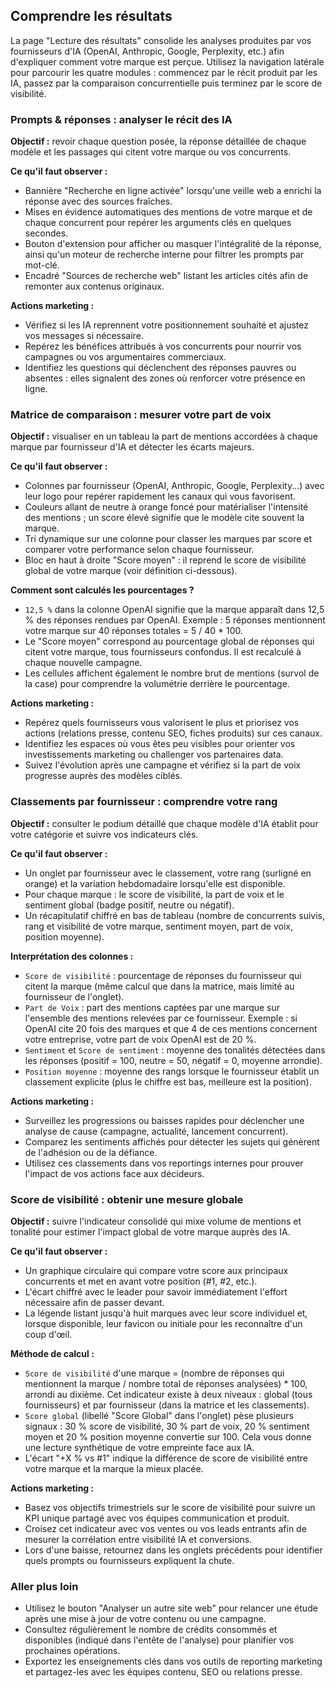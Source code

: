 ﻿## Comprendre les résultats

La page "Lecture des résultats" consolide les analyses produites par vos fournisseurs d'IA (OpenAI, Anthropic, Google, Perplexity, etc.) afin d'expliquer comment votre marque est perçue. Utilisez la navigation latérale pour parcourir les quatre modules : commencez par le récit produit par les IA, passez par la comparaison concurrentielle puis terminez par le score de visibilité.

### Prompts & réponses : analyser le récit des IA

**Objectif :** revoir chaque question posée, la réponse détaillée de chaque modèle et les passages qui citent votre marque ou vos concurrents.

**Ce qu'il faut observer :**
- Bannière "Recherche en ligne activée" lorsqu'une veille web a enrichi la réponse avec des sources fraîches.
- Mises en évidence automatiques des mentions de votre marque et de chaque concurrent pour repérer les arguments clés en quelques secondes.
- Bouton d'extension pour afficher ou masquer l'intégralité de la réponse, ainsi qu'un moteur de recherche interne pour filtrer les prompts par mot-clé.
- Encadré "Sources de recherche web" listant les articles cités afin de remonter aux contenus originaux.

**Actions marketing :**
- Vérifiez si les IA reprennent votre positionnement souhaité et ajustez vos messages si nécessaire.
- Repérez les bénéfices attribués à vos concurrents pour nourrir vos campagnes ou vos argumentaires commerciaux.
- Identifiez les questions qui déclenchent des réponses pauvres ou absentes : elles signalent des zones où renforcer votre présence en ligne.

### Matrice de comparaison : mesurer votre part de voix

**Objectif :** visualiser en un tableau la part de mentions accordées à chaque marque par fournisseur d'IA et détecter les écarts majeurs.

**Ce qu'il faut observer :**
- Colonnes par fournisseur (OpenAI, Anthropic, Google, Perplexity...) avec leur logo pour repérer rapidement les canaux qui vous favorisent.
- Couleurs allant de neutre à orange foncé pour matérialiser l'intensité des mentions ; un score élevé signifie que le modèle cite souvent la marque.
- Tri dynamique sur une colonne pour classer les marques par score et comparer votre performance selon chaque fournisseur.
- Bloc en haut à droite "Score moyen" : il reprend le score de visibilité global de votre marque (voir définition ci-dessous).

**Comment sont calculés les pourcentages ?**
- `12,5 %` dans la colonne OpenAI signifie que la marque apparaît dans 12,5 % des réponses rendues par OpenAI. Exemple : 5 réponses mentionnent votre marque sur 40 réponses totales = 5 / 40 * 100.
- Le "Score moyen" correspond au pourcentage global de réponses qui citent votre marque, tous fournisseurs confondus. Il est recalculé à chaque nouvelle campagne.
- Les cellules affichent également le nombre brut de mentions (survol de la case) pour comprendre la volumétrie derrière le pourcentage.

**Actions marketing :**
- Repérez quels fournisseurs vous valorisent le plus et priorisez vos actions (relations presse, contenu SEO, fiches produits) sur ces canaux.
- Identifiez les espaces où vous êtes peu visibles pour orienter vos investissements marketing ou challenger vos partenaires data.
- Suivez l'évolution après une campagne et vérifiez si la part de voix progresse auprès des modèles ciblés.

### Classements par fournisseur : comprendre votre rang

**Objectif :** consulter le podium détaillé que chaque modèle d'IA établit pour votre catégorie et suivre vos indicateurs clés.

**Ce qu'il faut observer :**
- Un onglet par fournisseur avec le classement, votre rang (surligné en orange) et la variation hebdomadaire lorsqu'elle est disponible.
- Pour chaque marque : le score de visibilité, la part de voix et le sentiment global (badge positif, neutre ou négatif).
- Un récapitulatif chiffré en bas de tableau (nombre de concurrents suivis, rang et visibilité de votre marque, sentiment moyen, part de voix, position moyenne).

**Interprétation des colonnes :**
- `Score de visibilité` : pourcentage de réponses du fournisseur qui citent la marque (même calcul que dans la matrice, mais limité au fournisseur de l'onglet).
- `Part de Voix` : part des mentions captées par une marque sur l'ensemble des mentions relevées par ce fournisseur. Exemple : si OpenAI cite 20 fois des marques et que 4 de ces mentions concernent votre entreprise, votre part de voix OpenAI est de 20 %.
- `Sentiment` et `Score de sentiment` : moyenne des tonalités détectées dans les réponses (positif = 100, neutre = 50, négatif = 0, moyenne arrondie).
- `Position moyenne` : moyenne des rangs lorsque le fournisseur établit un classement explicite (plus le chiffre est bas, meilleure est la position).

**Actions marketing :**
- Surveillez les progressions ou baisses rapides pour déclencher une analyse de cause (campagne, actualité, lancement concurrent).
- Comparez les sentiments affichés pour détecter les sujets qui génèrent de l'adhésion ou de la défiance.
- Utilisez ces classements dans vos reportings internes pour prouver l'impact de vos actions face aux décideurs.

### Score de visibilité : obtenir une mesure globale

**Objectif :** suivre l'indicateur consolidé qui mixe volume de mentions et tonalité pour estimer l'impact global de votre marque auprès des IA.

**Ce qu'il faut observer :**
- Un graphique circulaire qui compare votre score aux principaux concurrents et met en avant votre position (#1, #2, etc.).
- L'écart chiffré avec le leader pour savoir immédiatement l'effort nécessaire afin de passer devant.
- La légende listant jusqu'à huit marques avec leur score individuel et, lorsque disponible, leur favicon ou initiale pour les reconnaître d'un coup d'œil.

**Méthode de calcul :**
- `Score de visibilité` d'une marque = (nombre de réponses qui mentionnent la marque / nombre total de réponses analysées) * 100, arrondi au dixième. Cet indicateur existe à deux niveaux : global (tous fournisseurs) et par fournisseur (dans la matrice et les classements).
- `Score global` (libellé "Score Global" dans l'onglet) pèse plusieurs signaux : 30 % score de visibilité, 30 % part de voix, 20 % sentiment moyen et 20 % position moyenne convertie sur 100. Cela vous donne une lecture synthétique de votre empreinte face aux IA.
- L'écart "+X % vs #1" indique la différence de score de visibilité entre votre marque et la marque la mieux placée.

**Actions marketing :**
- Basez vos objectifs trimestriels sur le score de visibilité pour suivre un KPI unique partagé avec vos équipes communication et produit.
- Croisez cet indicateur avec vos ventes ou vos leads entrants afin de mesurer la corrélation entre visibilité IA et conversions.
- Lors d'une baisse, retournez dans les onglets précédents pour identifier quels prompts ou fournisseurs expliquent la chute.

### Aller plus loin
- Utilisez le bouton "Analyser un autre site web" pour relancer une étude après une mise à jour de votre contenu ou une campagne.
- Consultez régulièrement le nombre de crédits consommés et disponibles (indiqué dans l'entête de l'analyse) pour planifier vos prochaines opérations.
- Exportez les enseignements clés dans vos outils de reporting marketing et partagez-les avec les équipes contenu, SEO ou relations presse.
